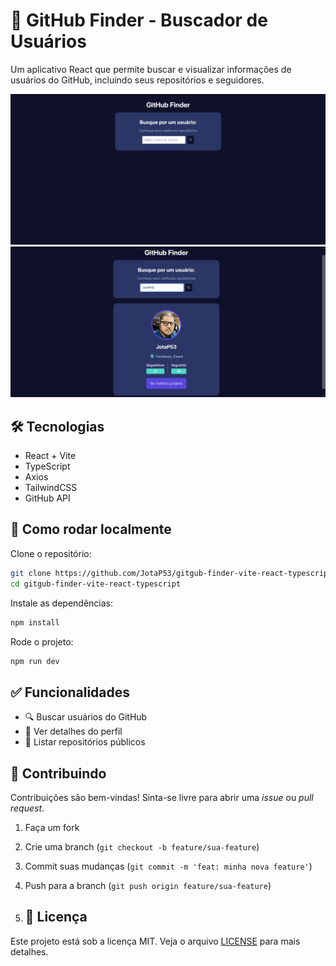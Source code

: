 # 📂 GitHub Finder - Buscador de Usuários

Um aplicativo React que permite buscar e visualizar informações de usuários do GitHub, incluindo seus repositórios e seguidores.

![img1](./public/img1.png)
![img2](./public/img2.png)

## 🛠️ Tecnologias
- React + Vite
- TypeScript
- Axios
- TailwindCSS
- GitHub API

## 🚀 Como rodar localmente

Clone o repositório:
```bash
git clone https://github.com/JotaP53/gitgub-finder-vite-react-typescript.git
cd gitgub-finder-vite-react-typescript
```

Instale as dependências:
```bash
npm install
```

Rode o projeto:
```bash
npm run dev
```

## ✅ Funcionalidades
- 🔍 Buscar usuários do GitHub
- 📄 Ver detalhes do perfil
- 📁 Listar repositórios públicos

## 🤝 Contribuindo

Contribuições são bem-vindas! Sinta-se livre para abrir uma *issue* ou *pull request*.

1. Faça um fork
2. Crie uma branch (`git checkout -b feature/sua-feature`)
3. Commit suas mudanças (`git commit -m 'feat: minha nova feature'`)
4. Push para a branch (`git push origin feature/sua-feature`)

5. ## 📝 Licença

Este projeto está sob a licença MIT. Veja o arquivo [LICENSE](./LICENSE) para mais detalhes.
